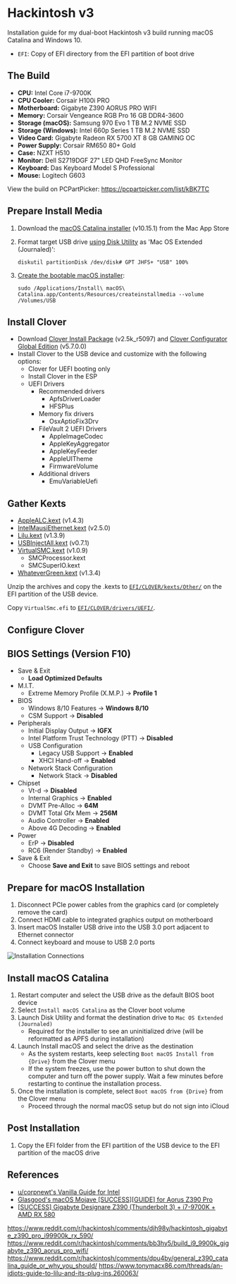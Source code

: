 # Hackintosh v3
Installation guide for my dual-boot Hackintosh v3 build running macOS Catalina and Windows 10.

* `EFI`: Copy of EFI directory from the EFI partition of boot drive

## The Build

* **CPU:** Intel Core i7-9700K
* **CPU Cooler:** Corsair H100i PRO
* **Motherboard:** Gigabyte Z390 AORUS PRO WIFI
* **Memory:** Corsair Vengeance RGB Pro 16 GB DDR4-3600
* **Storage (macOS):** Samsung 970 Evo 1 TB M.2 NVME SSD
* **Storage (Windows):** Intel 660p Series 1 TB M.2 NVME SSD
* **Video Card:** Gigabyte Radeon RX 5700 XT 8 GB GAMING OC
* **Power Supply:** Corsair RM650 80+ Gold
* **Case:** NZXT H510
* **Monitor:** Dell S2719DGF 27" LED QHD FreeSync Monitor
* **Keyboard:** Das Keyboard Model S Professional
* **Mouse:** Logitech G603

View the build on PCPartPicker: https://pcpartpicker.com/list/kBK7TC

## Prepare Install Media

1. Download the [macOS Catalina installer](https://apps.apple.com/us/app/macos-catalina/id1466841314?mt=12) (v10.15.1) from the Mac App Store
2. Format target USB drive [using Disk Utility](https://support.apple.com/en-us/HT208496) as 'Mac OS Extended (Journaled)':

    `diskutil partitionDisk /dev/disk# GPT JHFS+ "USB" 100%`
    
3. [Create the bootable macOS installer](https://support.apple.com/sl-si/HT201372): 

    `sudo /Applications/Install\ macOS\ Catalina.app/Contents/Resources/createinstallmedia --volume /Volumes/USB`

## Install Clover

* Download [Clover Install Package](https://github.com/Dids/clover-builder/releases) (v2.5k_r5097) and [Clover Configurator Global Edition](http://mackie100projects.altervista.org/download-clover-configurator/) (v5.7.0.0)
* Install Clover to the USB device and customize with the following options:
  * Clover for UEFI booting only
  * Install Clover in the ESP
  * UEFI Drivers
    * Recommended drivers
      * ApfsDriverLoader
      * HFSPlus
    * Memory fix drivers
      * OsxAptioFix3Drv
    * FileVault 2 UEFI Drivers
      * AppleImageCodec
      * AppleKeyAggregator
      * AppleKeyFeeder
      * AppleUITheme
      * FirmwareVolume
    * Additional drivers
      * EmuVariableUefi
 
## Gather Kexts

* [AppleALC.kext](https://github.com/acidanthera/AppleALC/releases) (v1.4.3)
* [IntelMausiEthernet.kext](https://onedrive.live.com/?authkey=%21APjCyRpzoAKp4xs&id=FE4038DA929BFB23%21455134&cid=FE4038DA929BFB23) (v2.5.0)
* [Lilu.kext](https://github.com/acidanthera/Lilu/releases) (v1.3.9)
* [USBInjectAll.kext](https://bitbucket.org/RehabMan/os-x-usb-inject-all/downloads/) (v0.7.1)
* [VirtualSMC.kext](https://github.com/acidanthera/VirtualSMC/releases) (v1.0.9)
  * SMCProcessor.kext
  * SMCSuperIO.kext
* [WhateverGreen.kext](https://github.com/acidanthera/WhateverGreen/releases) (v1.3.4)

Unzip the archives and copy the .kexts to [`EFI/CLOVER/kexts/Other/`](EFI/CLOVER/kexts/Other/) on the EFI partition of the USB device.

Copy `VirtualSmc.efi` to [`EFI/CLOVER/drivers/UEFI/`](EFI/CLOVER/drivers/UEFI/).

## Configure Clover



## BIOS Settings (Version F10)

* Save & Exit
  * **Load Optimized Defaults**
* M.I.T.
  * Extreme Memory Profile (X.M.P.) → **Profile 1**
* BIOS
  * Windows 8/10 Features → **Windows 8/10**
  * CSM Support → **Disabled**
* Peripherals
  * Initial Display Output → **IGFX**
  * Intel Platform Trust Technology (PTT) → **Disabled**
  * USB Configuration
    * Legacy USB Support → **Enabled**
    * XHCI Hand-off → **Enabled**
  * Network Stack Configuration
    * Network Stack → **Disabled**
* Chipset
  * Vt-d → **Disabled**
  * Internal Graphics → **Enabled**
  * DVMT Pre-Alloc → **64M**
  * DVMT Total Gfx Mem → **256M**
  * Audio Controller → **Enabled**
  * Above 4G Decoding → **Enabled**
* Power
  * ErP → **Disabled**
  * RC6 (Render Standby) → **Enabled**
* Save & Exit
  * Choose **Save and Exit** to save BIOS settings and reboot

## Prepare for macOS Installation

1. Disconnect PCIe power cables from the graphics card (or completely remove the card)
2. Connect HDMI cable to integrated graphics output on motherboard
3. Insert macOS Installer USB drive into the USB 3.0 port adjacent to Ethernet connector
4. Connect keyboard and mouse to USB 2.0 ports

![Installation Connections](https://i.imgur.com/fODnRKV.png)

## Install macOS Catalina

1. Restart computer and select the USB drive as the default BIOS boot device 
2. Select `Install macOS Catalina` as the Clover boot volume 
3. Launch Disk Utility and format the destination drive to `Mac OS Extended (Journaled)`
    * Required for the installer to see an uninitialized drive (will be reformatted as APFS during installation)
2. Launch Install macOS and select the drive as the destination
    * As the system restarts, keep selecting `Boot macOS Install from {Drive}` from the Clover menu
    * If the system freezes, use the power button to shut down the computer and turn off the power supply. Wait a few minutes before restarting to continue the installation process.
4. Once the installation is complete, select `Boot macOS from {Drive}` from the Clover menu
    * Proceed through the normal macOS setup but do not sign into iCloud
    
## Post Installation

1. Copy the EFI folder from the EFI partition of the USB device to the EFI partition of the macOS drive
    
## References

* [u/corpnewt's Vanilla Guide for Intel](https://hackintosh.gitbook.io/-r-hackintosh-vanilla-desktop-guide/)
* [Glasgood's macOS Mojave [SUCCESS][GUIDE] for Aorus Z390 Pro](https://www.insanelymac.com/forum/topic/337837-glasgoods-macos-mojave-successguide-for-aorus-z390-pro/)
* [[SUCCESS] Gigabyte Designare Z390 (Thunderbolt 3) + i7-9700K + AMD RX 580](https://www.tonymacx86.com/threads/success-gigabyte-designare-z390-thunderbolt-3-i7-9700k-amd-rx-580.267551/)

https://www.reddit.com/r/hackintosh/comments/djh98y/hackintosh_gigabyte_z390_pro_i99900k_rx_590/
https://www.reddit.com/r/hackintosh/comments/bb3hy5/build_i9_9900k_gigabyte_z390_aorus_pro_wifi/
https://www.reddit.com/r/hackintosh/comments/dpu4by/general_z390_catalina_guide_or_why_you_should/
https://www.tonymacx86.com/threads/an-idiots-guide-to-lilu-and-its-plug-ins.260063/

